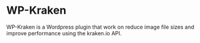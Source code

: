 WP-Kraken
=========

WP-Kraken is a Wordpress plugin that work on reduce image file sizes and improve performance using the kraken.io API.